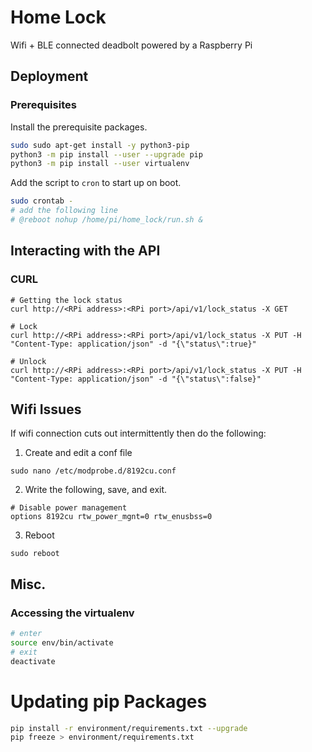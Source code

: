 # Home Lock

Wifi + BLE connected deadbolt powered by a Raspberry Pi

## Deployment

### Prerequisites

Install the prerequisite packages.

```bash
sudo sudo apt-get install -y python3-pip
python3 -m pip install --user --upgrade pip
python3 -m pip install --user virtualenv
```

Add the script to `cron` to start up on boot.

```bash
sudo crontab -
# add the following line
# @reboot nohup /home/pi/home_lock/run.sh &
```

## Interacting with the API

### CURL

```
# Getting the lock status
curl http://<RPi address>:<RPi port>/api/v1/lock_status -X GET

# Lock
curl http://<RPi address>:<RPi port>/api/v1/lock_status -X PUT -H "Content-Type: application/json" -d "{\"status\":true}"

# Unlock
curl http://<RPi address>:<RPi port>/api/v1/lock_status -X PUT -H "Content-Type: application/json" -d "{\"status\":false}"
```

## Wifi Issues

If wifi connection cuts out intermittently then do the following:

1. Create and edit a conf file  
```
sudo nano /etc/modprobe.d/8192cu.conf
```

2. Write the following, save, and exit.
```
# Disable power management
options 8192cu rtw_power_mgnt=0 rtw_enusbss=0
```

3. Reboot  
```
sudo reboot
```

## Misc.

### Accessing the virtualenv

```bash
# enter
source env/bin/activate
# exit
deactivate
```

# Updating pip Packages

```bash
pip install -r environment/requirements.txt --upgrade
pip freeze > environment/requirements.txt
```
